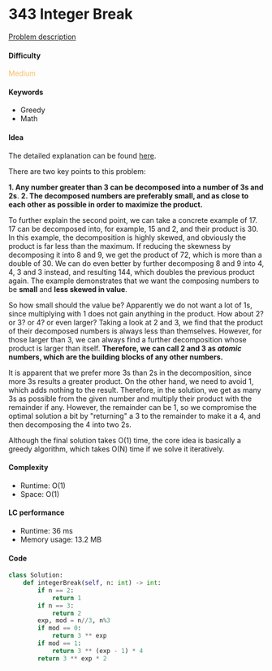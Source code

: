 343 Integer Break
=======================
[Problem description](https://leetcode.com/problems/integer-break)

#### Difficulty
<span style="color:#FABC60">Medium</span>

#### Keywords
- Greedy
- Math

#### Idea
The detailed explanation can be found [here](https://www.quora.com/Math-question-You-are-allowed-to-take-as-many-positive-whole-numbers-as-you-want-that-add-up-to-20-and-then-multiply-them-together-What-is-the-biggest-possible-result-you-can-get). 

There are two key points to this problem:

**1. Any number greater than 3 can be decomposed into a number of 3s and 2s**.
**2. The decomposed numbers are preferably small, and as close to each other as possible in order to maximize the product.**

To further explain the second point, we can take a concrete example of 17. 17 can be decomposed into, for example, 15 and 2, and their product is 30. In this example, the decomposition is highly skewed, and obviously the product is far less than the maximum. If reducing the skewness by decomposing it into 8 and 9, we get the product of 72, which is more than a double of 30. We can do even better by further decomposing 8 and 9 into 4, 4, 3 and 3 instead, and resulting 144, which doubles the previous product again. The example demonstrates that we want the composing numbers to be **small** and **less skewed in value**. 

So how small should the value be? Apparently we do not want a lot of 1s, since multiplying with 1 does not gain anything in the product. How about 2? or 3? or 4? or even larger? Taking a look at 2 and 3, we find that the product of their decomposed numbers is always less than themselves. However, for those larger than 3, we can always find a further decomposition whose product is larger than itself. **Therefore, we can call 2 and 3 as *atomic* numbers, which are the building blocks of any other numbers.**

It is apparent that we prefer more 3s than 2s in the decomposition, since more 3s results a greater product. On the other hand, we need to avoid 1, which adds nothing to the result. Therefore, in the solution, we get as many 3s as possible from the given number and multiply their product with the remainder if any. However, the remainder can be 1, so we compromise the optimal solution a bit by "returning" a 3 to the remainder to make it a 4, and then decomposing the 4 into two 2s. 

Although the final solution takes O(1) time, the core idea is basically a greedy algorithm, which takes O(N) time if we solve it iteratively. 

#### Complexity
- Runtime: O(1)
- Space: O(1)
  
#### LC performance
- Runtime: 36 ms
- Memory usage: 13.2 MB

#### Code
```python
class Solution:
    def integerBreak(self, n: int) -> int:
        if n == 2:
            return 1
        if n == 3:
            return 2
        exp, mod = n//3, n%3
        if mod == 0:
            return 3 ** exp
        if mod == 1:
            return 3 ** (exp - 1) * 4
        return 3 ** exp * 2
```